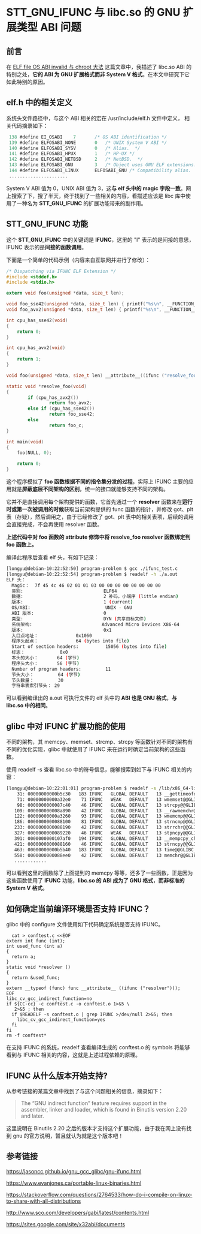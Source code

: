 # STT_GNU_IFUNC 与 libc.so 的 GNU 扩展类型 ABI 问题
## 前言
在 [ELF file OS ABI invalid 与 chroot 大法](https://blog.csdn.net/Longyu_wlz/article/details/109037956) 这篇文章中，我描述了 libc.so ABI 的特别之处，**它的 ABI 为 GNU 扩展格式而非 System V 格式**。在本文中研究下它如此特别的原因。

## elf.h 中的相关定义
系统头文件路径中，与这个 ABI 相关的宏在 /usr/include/elf.h 文件中定义，
相关代码摘录如下：

```c
 138 #define EI_OSABI    7       /* OS ABI identification */
 139 #define ELFOSABI_NONE       0   /* UNIX System V ABI */
 140 #define ELFOSABI_SYSV       0   /* Alias.  */
 141 #define ELFOSABI_HPUX       1   /* HP-UX */
 142 #define ELFOSABI_NETBSD     2   /* NetBSD.  */
 143 #define ELFOSABI_GNU        3   /* Object uses GNU ELF extensions.  */
 144 #define ELFOSABI_LINUX      ELFOSABI_GNU /* Compatibility alias.  */
 ......................
```
System V ABI 值为 0，UNIX ABI 值为 3，这**与 elf 头中的 magic 字段一致**。网上搜索了下，搜了半天，终于找到了一些相关的内容，看描述应该是 libc 库中使用了一种名为 **STT_GNU_IFUNC** 的扩展功能带来的副作用。

## STT_GNU_IFUNC 功能

这个 **STT_GNU_IFUNC** 中的关键词是 **IFUNC**，这里的 "I" 表示的是间接的意思，IFUNC 表示的是**间接的函数调用**。

下面是一个简单的代码示例（内容来自互联网并进行了修改）：

```c
/* Dispatching via IFUNC ELF Extension */
#include <stddef.h>
#include <stdio.h>

extern void foo(unsigned *data, size_t len);

void foo_sse42(unsigned *data, size_t len) { printf("%s\n", __FUNCTION__); }
void foo_avx2(unsigned *data, size_t len) { printf("%s\n", __FUNCTION__); }

int cpu_has_sse42(void)
{
	return 0;
}

int cpu_has_avx2(void)
{
	return 1;
}

void foo(unsigned *data, size_t len) __attribute__((ifunc ("resolve_foo")));

static void *resolve_foo(void)
{
        if (cpu_has_avx2())
                return foo_avx2;
        else if (cpu_has_sse42())
                return foo_sse42;
        else
                return foo_c;
}

int main(void)
{
	foo(NULL, 0);

	return 0;
}
```

这个程序模拟了 **foo 函数根据不同的指令集分发的过程**，实际上 IFUNC 主要的应用就是**屏蔽底层不同架构的区别**，统一的接口就能够支持不同的架构。

它并不是直接调用每个架构提供的函数，它首先通过一个 **resolver** 函数来在**运行时或第一次被调用的时候**获取当前架构提供的 func 函数的指针，并修改 got、plt 表（存疑），然后调用之，由于已经修改了 got、plt 表中的相关表项，后续的调用会直接完成，不会再使用 resolver 函数。

**上述代码中对 foo 函数的 attribute 修饰中将 resolve_foo resolver 函数绑定到 foo 函数上。**

编译此程序后查看 elf 头，有如下记录：

```bash
[longyu@debian-10:22:52:50] program-problem $ gcc ./ifunc_test.c 
[longyu@debian-10:22:52:54] program-problem $ readelf -h ./a.out
ELF 头：
  Magic：  7f 45 4c 46 02 01 01 03 00 00 00 00 00 00 00 00 
  类别:                              ELF64
  数据:                              2 补码，小端序 (little endian)
  版本:                              1 (current)
  OS/ABI:                            UNIX - GNU
  ABI 版本:                          0
  类型:                              DYN (共享目标文件)
  系统架构:                          Advanced Micro Devices X86-64
  版本:                              0x1
  入口点地址：              0x1060
  程序头起点：              64 (bytes into file)
  Start of section headers:          15056 (bytes into file)
  标志：             0x0
  本头的大小：       64 (字节)
  程序头大小：       56 (字节)
  Number of program headers:         11
  节头大小：         64 (字节)
  节头数量：         30
  字符串表索引节头： 29
```
可以看到编译出的 a.out 可执行文件的 elf 头中的 **ABI 也是 GNU 格式**，**与 libc.so 中的相同**。

## glibc 中对 IFUNC 扩展功能的使用
不同的架构，其 memcpy、memset、strcmp、strcpy 等函数针对不同的架构有不同的优化实现，glibc 中就使用了 IFUNC 来在运行时确定当前架构的这些函数。

使用 readelf -s 查看 libc.so 中的符号信息，能够搜索到如下与 IFUNC 相关的内容：

```bash
[longyu@debian-10:22:01:01] program-problem $ readelf -s /lib/x86_64-linux-gnu/libc.so.6  | grep 'IFUNC'
    31: 00000000000b5c30   183 IFUNC   GLOBAL DEFAULT   13 __gettimeofday@@GLIBC_2.2.5
    71: 00000000000a32e0    71 IFUNC   WEAK   DEFAULT   13 wmemset@@GLIBC_2.2.5
    98: 0000000000087c40    46 IFUNC   GLOBAL DEFAULT   13 strcpy@@GLIBC_2.2.5
   109: 000000000008a890    42 IFUNC   GLOBAL DEFAULT   13 __rawmemchr@@GLIBC_2.2.5
   122: 00000000000a3260    93 IFUNC   GLOBAL DEFAULT   13 wmemcmp@@GLIBC_2.2.5
   186: 0000000000088100    81 IFUNC   GLOBAL DEFAULT   13 strncmp@@GLIBC_2.2.5
   233: 0000000000088190    42 IFUNC   GLOBAL DEFAULT   13 strrchr@@GLIBC_2.2.5
   327: 0000000000089220    46 IFUNC   WEAK   DEFAULT   13 stpncpy@@GLIBC_2.2.5
   391: 0000000000107af0   194 IFUNC   GLOBAL DEFAULT   13 __mempcpy_chk@@GLIBC_2.3.4
   421: 0000000000088160    46 IFUNC   GLOBAL DEFAULT   13 strncpy@@GLIBC_2.2.5
   463: 00000000000b5b40   183 IFUNC   GLOBAL DEFAULT   13 time@@GLIBC_2.2.5
   558: 0000000000088ee0    42 IFUNC   GLOBAL DEFAULT   13 memchr@@GLIBC_2.2.5
   ............
   ```
可以看到这里的函数除了上面提到的 memcpy 等等，还多了一些函数，正是因为这些函数使用了 **IFUNC** 功能，**libc.so 的 ABI 成为了 GNU 格式**，**而非标准的 System V 格式**。

## 如何确定当前编译环境是否支持 IFUNC？

glibc 中的 configure 文件使用如下代码确定系统是否支持 IFUNC。

```ｃ
  cat > conftest.c <<EOF
extern int func (int);
int used_func (int a)
{
  return a;
}
static void *resolver ()
{
  return &used_func;
}
extern __typeof (func) func __attribute__ ((ifunc ("resolver")));
EOF
libc_cv_gcc_indirect_function=no
if ${CC-cc} -c conftest.c -o conftest.o 1>&5 \
   2>&5 ; then
  if $READELF -s conftest.o | grep IFUNC >/dev/null 2>&5; then
    libc_cv_gcc_indirect_function=yes
  fi
fi
rm -f conftest*
```
在支持 IFUNC 的系统，readelf 查看编译生成的 conftest.o 的 symbols 将能够看到与 IFUNC 相关的内容，这就是上述过程依赖的原理。

## IFUNC 从什么版本开始支持?
从参考链接的某篇文章中找到了与这个问题相关的信息，摘录如下：


>The “GNU indirect function” feature requires support in the assembler, linker and loader, which is found in Binutils version 2.20 and later.

这里说明在 Binutils 2.20 之后的版本才支持这个扩展功能，由于我在网上没有找到 gnu 的官方说明，暂且就认为就是这个版本吧！

## 参考链接

https://jasoncc.github.io/gnu_gcc_glibc/gnu-ifunc.html

https://www.evanjones.ca/portable-linux-binaries.html

https://stackoverflow.com/questions/2764533/how-do-i-compile-on-linux-to-share-with-all-distributions

http://www.sco.com/developers/gabi/latest/contents.html

https://sites.google.com/site/x32abi/documents



